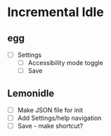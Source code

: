 # Incremental Idle

## egg

- [ ] Settings
  - [ ] Accessibility mode toggle
  - [ ] Save

## Lemonidle

- [ ] Make JSON file for init
- [ ] Add Settings/help navigation
- [ ] Save - make shortcut?